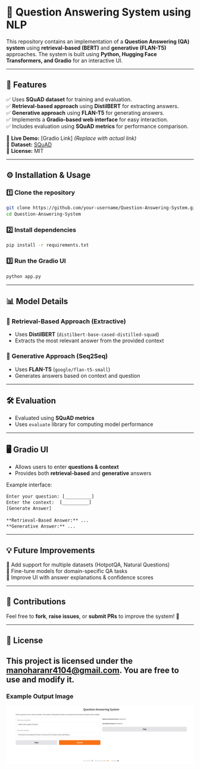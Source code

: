 # 🚀 Question Answering System using NLP

This repository contains an implementation of a **Question Answering (QA) system** using **retrieval-based (BERT)** and **generative (FLAN-T5)** approaches. The system is built using **Python, Hugging Face Transformers, and Gradio** for an interactive UI.

---

## 📌 Features
✅ Uses **SQuAD dataset** for training and evaluation.  
✅ **Retrieval-based approach** using **DistilBERT** for extracting answers.  
✅ **Generative approach** using **FLAN-T5** for generating answers.  
✅ Implements a **Gradio-based web interface** for easy interaction.  
✅ Includes evaluation using **SQuAD metrics** for performance comparison.  

🔗 **Live Demo:** [Gradio Link] *(Replace with actual link)*  
📂 **Dataset:** [SQuAD](https://rajpurkar.github.io/SQuAD-explorer/)  
📜 **License:** MIT  

---

## ⚙️ Installation & Usage

### 1️⃣ Clone the repository
```bash
git clone https://github.com/your-username/Question-Answering-System.git
cd Question-Answering-System
```

### 2️⃣ Install dependencies
```bash
pip install -r requirements.txt
```

### 3️⃣ Run the Gradio UI
```bash
python app.py
```

---

## 📊 Model Details

### 📌 **Retrieval-Based Approach** (Extractive)
- Uses **DistilBERT** (`distilbert-base-cased-distilled-squad`)
- Extracts the most relevant answer from the provided context

### 📌 **Generative Approach** (Seq2Seq)
- Uses **FLAN-T5** (`google/flan-t5-small`)
- Generates answers based on context and question

---

## 🛠️ Evaluation
- Evaluated using **SQuAD metrics**
- Uses `evaluate` library for computing model performance

---

## 🖥️ Gradio UI
- Allows users to enter **questions & context**
- Provides both **retrieval-based** and **generative** answers

Example interface:
```
Enter your question: [__________]
Enter the context:  [__________]
[Generate Answer]

**Retrieval-Based Answer:** ...
**Generative Answer:** ...
```

---

## 💡 Future Improvements
🔹 Add support for multiple datasets (HotpotQA, Natural Questions)  
🔹 Fine-tune models for domain-specific QA tasks  
🔹 Improve UI with answer explanations & confidence scores  

---

## 🤝 Contributions
Feel free to **fork**, **raise issues**, or **submit PRs** to improve the system! 🚀  

---

## 📜 License
This project is licensed under the **manoharanr4104@gmail.com**. You are free to use and modify it.  
----
### Example Output Image
![Question & Answer](Outout.png)
